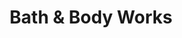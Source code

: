---
title: "Bath & Body Works"
url: /oklahoma-city/bath-und-body-works-west-memorial-road/
shop: Kosmetik
---